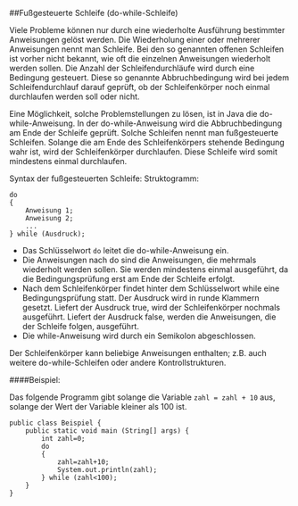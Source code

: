 ##Fußgesteuerte Schleife (do-while-Schleife) 

Viele Probleme können nur durch eine wiederholte Ausführung bestimmter Anweisungen gelöst werden. Die Wiederholung einer oder mehrerer Anweisungen nennt man Schleife. Bei den so genannten offenen Schleifen ist vorher nicht bekannt, wie oft die einzelnen Anweisungen wiederholt werden sollen. Die Anzahl der Schleifendurchläufe wird durch eine Bedingung gesteuert. Diese so genannte Abbruchbedingung wird bei jedem Schleifendurchlauf darauf geprüft, ob der Schleifenkörper noch einmal durchlaufen werden soll oder nicht.

Eine Möglichkeit, solche Problemstellungen zu lösen, ist in Java die do-while-Anweisung. In der do-while-Anweisung wird die Abbruchbedingung am Ende der Schleife geprüft. Solche Schleifen nennt man fußgesteuerte Schleifen. Solange die am Ende des Schleifenkörpers stehende Bedingung wahr ist, wird der Schleifenkörper durchlaufen. Diese Schleife wird somit mindestens einmal durchlaufen.

Syntax der fußgesteuerten Schleife:	Struktogramm:
	
```
do
{					
	Anweisung 1;
	Anweisung 2;
	...
} while (Ausdruck);
```
* Das Schlüsselwort `do` leitet die do-while-Anweisung ein.
* Die Anweisungen nach do sind die Anweisungen, die mehrmals wiederholt werden sollen. Sie werden mindestens einmal ausgeführt, da die Bedingungsprüfung erst am Ende der Schleife erfolgt.
* Nach dem Schleifenkörper findet hinter dem Schlüsselwort while eine Bedingungsprüfung statt. Der Ausdruck wird in runde Klammern gesetzt. Liefert der Ausdruck true, wird der Schleifenkörper nochmals ausgeführt. Liefert der Ausdruck false, werden die Anweisungen, die der Schleife folgen, ausgeführt.
* Die while-Anweisung wird durch ein Semikolon abgeschlossen.

Der Schleifenkörper kann beliebige Anweisungen enthalten; z.B. auch weitere do-while-Schleifen oder andere Kontrollstrukturen.

####Beispiel: 

Das folgende Programm gibt solange die Variable `zahl = zahl + 10` aus, solange der Wert der Variable kleiner als 100 ist.

```
public class Beispiel {
	public static void main (String[] args)	{
		int zahl=0;
		do
		{
			zahl=zahl+10;
			System.out.println(zahl);
		} while (zahl<100);
	}
}
```